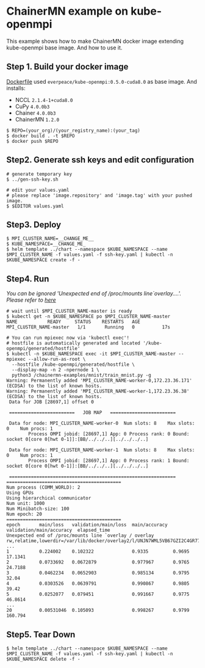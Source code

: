 
# ChainerMN example on kube-openmpi
This example shows how to make ChainerMN docker image extending kube-openmpi base image.  And how to use it.

## Step 1.  Build your docker image
[Dockerfile](Dockerfile) used `everpeace/kube-openmpi:0.5.0-cuda8.0` as base image. And installs:

- NCCL `2.1.4-1+cuda8.0`
- CuPy `4.0.0b3`
- Chainer `4.0.0b3`
- ChainerMN `1.2.0`

```
$ REPO=(your_org)/(your_registry_name):(your_tag)
$ docker build . -t $REPO
$ docker push $REPO
```

## Step2. Generate ssh keys and edit configuration
```
# generate temporary key
$ ../gen-ssh-key.sh

# edit your values.yaml
# please replace 'image.repository' and 'image.tag' with your pushed image.
$ $EDITOR values.yaml
```

## Step3. Deploy
```
$ MPI_CLUSTER_NAME=__CHANGE_ME__
$ KUBE_NAMESPACE=__CHANGE_ME_
$ helm template ../chart --namespace $KUBE_NAMESPACE --name $MPI_CLUSTER_NAME -f values.yaml -f ssh-key.yaml | kubectl -n $KUBE_NAMESPACE create -f -
```

## Step4. Run
_You can be ignored 'Unexpected end of /proc/mounts line`overlay....'.  Please refer to [here](https://devtalk.nvidia.com/default/topic/1027077/container-pytorch/-quot-unexpected-end-of-proc-mounts-line-overlay-quot-on-p3-8xlarge/post/5223924/#5223924)_

```
# wait until $MPI_CLUSTER_NAME-master is ready
$ kubectl get -n $KUBE_NAMESPACE po $MPI_CLUSTER_NAME-master
NAME           READY     STATUS    RESTARTS   AGE
MPI_CLUSTER_NAME-master   1/1       Running   0          17s

# You can run mpiexec now via 'kubectl exec'!
# hostfile is automatically generated and located '/kube-openmpi/generated/hostfile'
$ kubectl -n $KUBE_NAMESPACE exec -it $MPI_CLUSTER_NAME-master -- mpiexec --allow-run-as-root \
  --hostfile /kube-openmpi/generated/hostfile \
  --display-map -n 2 -npernode 1 \
  python3 /chainermn-examples/mnist/train_mnist.py -g
Warning: Permanently added 'MPI_CLUSTER_NAME-worker-0,172.23.36.171' (ECDSA) to the list of known hosts.
Warning: Permanently added 'MPI_CLUSTER_NAME-worker-1,172.23.36.38' (ECDSA) to the list of known hosts.
 Data for JOB [28697,1] offset 0

 ========================   JOB MAP   ========================

 Data for node: MPI_CLUSTER_NAME-worker-0  Num slots: 8    Max slots: 0    Num procs: 1
        Process OMPI jobid: [28697,1] App: 0 Process rank: 0 Bound: socket 0[core 0[hwt 0-1]]:[BB/../../..][../../../..]

 Data for node: MPI_CLUSTER_NAME-worker-1  Num slots: 8    Max slots: 0    Num procs: 1
        Process OMPI jobid: [28697,1] App: 0 Process rank: 1 Bound: socket 0[core 0[hwt 0-1]]:[BB/../../..][../../../..]

 =============================================================
==========================================
Num process (COMM_WORLD): 2
Using GPUs
Using hierarchical communicator
Num unit: 1000
Num Minibatch-size: 100
Num epoch: 20
==========================================
epoch       main/loss   validation/main/loss  main/accuracy  validation/main/accuracy  elapsed_time
Unexpected end of /proc/mounts line `overlay / overlay rw,relatime,lowerdir=/var/lib/docker/overlay2/l/UNJN7WML5VB67GZI2C4GR77VJU:/var/lib/docker/overlay2/l/X3SWZTQ7PBMI6SFQQOYVWIW76Z:/var/lib/docker/overlay2/l/DHOJ5NNKETXKCXTPC643JBWPKF:/var/lib/docker/overlay2/l/U6GTZTDX5NPZZS6T3VI2CUH5OY:/var/lib/docker/overlay2/l/K3WGBUGMBI7QFN25T3W7E3DZXG:/var/lib/docker/overlay2/l/TEJH26S5SNGTRKBYMB5XSVKUNM:/var/lib/docker/overlay2/l/TATGQREE7UIRJ2XVPJFCFT6LVZ:/var/lib/docker/overlay2/l/53LU4L3PHZGHYZVAKUL2B6SVN4:/var/lib/docker/overlay2/l/4N2FFIIRA7HPB'
...
1           0.224002    0.102322              0.9335         0.9695                    17.1341
2           0.0733692   0.0672879             0.977967       0.9765                    24.7188
3           0.0462234   0.0652903             0.985134       0.9795                    32.04
4           0.0303526   0.0639791             0.990867       0.9805                    39.42
5           0.0252077   0.079451              0.991667       0.9775                    46.8614
...
20          0.00531046  0.105093              0.998267       0.9799                    160.794
```


## Step5. Tear Down

```
$ helm template ../chart --namespace $KUBE_NAMESPACE --name $MPI_CLUSTER_NAME -f values.yaml -f ssh-key.yaml | kubectl -n $KUBE_NAMESPACE delete -f -
```
